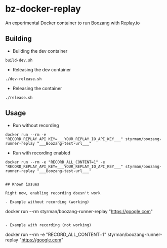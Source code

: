 # bz-docker-replay
An experimental Docker container to run Boozang with Replay.io

## Building

- Building the dev container

```
build-dev.sh 
```

- Releasing the dev container

```
./dev-release.sh
```


- Releasing the container

```
./release.sh
```

## Usage

- Run without recording
  
```
docker run --rm -e "RECORD_REPLAY_API_KEY=___YOUR_REPLAY_IO_API_KEY___" styrman/boozang-runner-replay "___Boozang-test-url___"
```

- Run with recording enabled
  
```
docker run --rm -e "RECORD_ALL_CONTENT=1" -e "RECORD_REPLAY_API_KEY=___YOUR_REPLAY_IO_API_KEY___" styrman/boozang-runner-replay "___Boozang-test-url___"


## Known issues

Right now, enabling recording doesn't work

- Example without recording (working)

```
docker run --rm styrman/boozang-runner-replay "https://google.com"
```

- Example with recording (not working)

```
docker run --rm -e "RECORD_ALL_CONTENT=1" styrman/boozang-runner-replay "https://google.com"
```